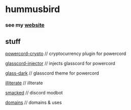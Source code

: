 # hummusbird

### see my [website](https://hummusbird.co.uk)


## stuff

[powercord-crypto](https://github.com/hummusbird/powercord-crypto) // cryptocurrency plugin for powercord

[glasscord-injector](https://github.com/hummusbird/glasscord-injector) // injects glasscord for powercord

[glass-dark](https://github.com/hummusbird/glass-dark) // glasscord theme for powercord

[illiterate](https://github.com/hummusbird/illiterate) // illterate

[smacked](https://github.com/hummusbird/smacked) // discord modbot

[domains](https://github.com/hummusbird/domains) // domains & uses
